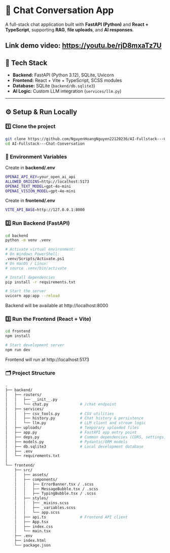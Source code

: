 # 🚀 Chat Conversation App

A full-stack chat application built with **FastAPI (Python)** and **React + TypeScript**, supporting **RAG**, **file uploads**, and **AI responses**.

**Link demo video**: https://youtu.be/rjD8mxaTz7U
---

## 🧠 Tech Stack

- **Backend:** FastAPI (Python 3.12), SQLite, Uvicorn  
- **Frontend:** React + Vite + TypeScript, SCSS modules  
- **Database:** SQLite (`backend/db.sqlite3`)  
- **AI Logic:** Custom LLM integration (`services/llm.py`)

---

## ⚙️ Setup & Run Locally

### 1️⃣ Clone the project
```bash
git clone https://github.com/NguyenHoangNguyen22120236/AI-Fullstack---Chat-Conversation
cd AI-Fullstack---Chat-Conversation
```

### 🔑 Environment Variables
Create in **backend/.env**
```bash
OPENAI_API_KEY=your_open_ai_api
ALLOWED_ORIGINS=http://localhost:5173
OPENAI_TEXT_MODEL=gpt-4o-mini
OPENAI_VISION_MODEL=gpt-4o-mini
```

Create in **frontend/.env**
```bash
VITE_API_BASE=http://127.0.0.1:8000
```
### 2️⃣ Run Backend (FastAPI)
```bash
cd backend
python -m venv .venv

# Activate virtual environment:
# On Windows PowerShell:
.venv/Scripts/Activate.ps1
# On macOS / Linux:
# source .venv/bin/activate

# Install dependencies
pip install -r requirements.txt

# Start the server
uvicorn app:app --reload
```
Backend will be available at http://localhost:8000

### 3️⃣ Run the Frontend (React + Vite)
```bash
cd frontend
npm install

# Start development server
npm run dev
```
Frontend will run at http://localhost:5173


### 🗂️ Project Structure
```bash
.
├── backend/
│   ├── routers/
│   │   ├── __init__.py
│   │   └── chat.py              # /chat endpoint
│   ├── services/
│   │   ├── csv_tools.py         # CSV utilities
│   │   ├── history.py           # Chat history & persistence
│   │   └── llm.py               # LLM client and stream logic
│   ├── uploads/                 # Temporary uploaded files
│   ├── app.py                   # FastAPI app entry point
│   ├── deps.py                  # Common dependencies (CORS, settings, etc.)
│   ├── models.py                # Pydantic/ORM models
│   ├── db.sqlite3               # Local development database
│   ├── .env
│   └── requirements.txt
│
└── frontend/
    ├── src/
    │   ├── assets/
    │   ├── components/
    │   │   ├── ErrorBanner.tsx / .scss
    │   │   ├── MessageBubble.tsx / .scss
    │   │   ├── TypingBubble.tsx / .scss
    │   ├── styles/
    │   │   ├── _mixins.scss
    │   │   ├── _variables.scss
    │   │   └── app.scss
    │   ├── api.ts               # Frontend API client
    │   ├── App.tsx
    │   ├── index.css
    │   └── main.tsx
    ├── .env
    ├── index.html
    └── package.json
```